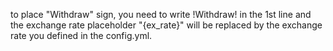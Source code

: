 to place "Withdraw" sign, you need to write !Withdraw! in the 1st line and the exchange rate placeholder "{ex_rate}" will be replaced by the exchange rate you defined in the config.yml.
